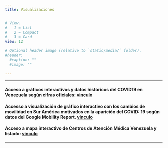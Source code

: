 ```yaml
---
title: Visualizaciones


# View.
#   1 = List
#   2 = Compact
#   3 = Card
view: 12

# Optional header image (relative to `static/media/` folder).
#header:
  #caption: ""
  #image: ""

---
```

---

#### Acceso a gráficos interactivos y datos históricos del COVID19 en Venezuela según cifras oficiales: [vinculo](https://www.javenda.me/covid19venezuela.html) 


#### Accesso a visualización de gráfico interactivo con los cambios de movilidad en Sur América motivados en la aparición del COVID: 19 según datos del Google Mobility Report. [vinculo](https://javenda.shinyapps.io/movilsur)



#### Acceso a mapa interactivo de Centros de Atención Médica Venezuela y listado: [vinculo](https://www.javenda.me/mapas_centros_asistenciales.html) 


---
